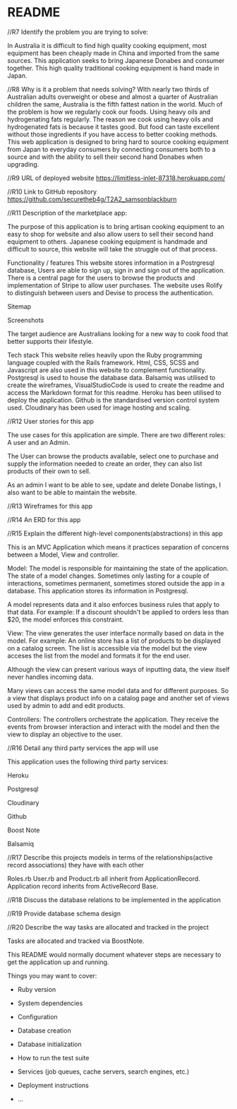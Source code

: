 # README

//R7 Identify the problem you are trying to solve:

In Australia it is difficult to find high quality cooking equipment, most equipment has been cheaply made in China and imported from the same sources. This application seeks to bring Japanese Donabes and consumer together. This high quality traditional cooking equipment is hand made in Japan.

//R8 Why is it a problem that needs solving?
WIth nearly two thirds of Australian adults overweight or obese and almost a quarter of Australian children the same, Australia is the fifth fattest nation in the world. Much of the problem is how we regularly cook our foods. Using heavy oils and hydrogenating fats regularly. The reason we cook using heavy oils and hydrogenated fats is because it tastes good. But food can taste excellent without those ingredients if you have access to better cooking methods. This web application is designed to bring hard to source cooking equipment from Japan to everyday consumers by connecting consumers both to a source and with the ability to sell their second hand Donabes when upgrading.

//R9 URL of deployed website
https://limitless-inlet-87318.herokuapp.com/

//R10 Link to GitHub repository
https://github.com/securetheb4g/T2A2_samsonblackburn

//R11 Description of the marketplace app:

The purpose of this application is to bring artisan cooking equipment to an easy to shop for website and also allow users to sell their second hand equipment to others. Japanese cooking equipment is handmade and difficult to source, this website will take the struggle out of that process.

Functionality / features
This website stores information in a Postrgresql database, Users are able to sign up, sign in and sign out of the application. There is a central page for the users to browse the products and implementation of Stripe to allow user purchases. The website uses Rolify to distinguish between users and Devise to process the authentication.

Sitemap

Screenshots

The target audience are Australians looking for a new way to cook food that better supports their lifestyle.

Tech stack
This website relies heavily upon the Ruby programming language coupled with the Rails framework. 
Html, CSS, SCSS and Javascript are also used in this website to complement functionality.
Postgresql is used to house the database data. Balsamiq was utilised to create the wireframes, VisualStudioCode is used to create the readme and access the Markdown format for this readme. 
Heroku has been utilised to deploy the application. Github is the standardised version control system used. 
Cloudinary has been used for image hosting and scaling.

//R12 User stories for this app

The use cases for this application are simple. 
There are two different roles: A user and an Admin. 

The User can browse the products available, select one to purchase and supply the information needed to create an order, they can also list products of their own to sell.

As an admin I want to be able to see, update and delete Donabe listings, I also want to be able to maintain the website.

//R13 Wireframes for this app

//R14 An ERD for this app

//R15 Explain the different high-level components(abstractions) in this app

This is an MVC Application which means it practices separation of concerns between a Model, View and controller. 

Model: The model is responsible for maintaining the state of the application. The state of a model changes. Sometimes only lasting for a couple of interactions, sometimes permanent, sometimes stored outside the app in a database. This application stores its information in Postgresql.

A model represents data and it also enforces business rules that apply to that data. For example: If a discount shouldn't be applied to orders less than $20, the model enforces this constraint. 

View: The view generates the user interface normally based on data in the model. 
For example: An online store has a list of products to be displayed on a catalog screen. The list is accessible via the model but the view acceses the list from the model and formats it for the end user. 

Although the view can present various ways of inputting data, the view itself never handles incoming data.

Many views can access the same model data and for different purposes. 
So a view that displays product info on a catalog page and another set of views used by admin to add and edit products.

Controllers: The controllers orchestrate the application. They receive the events from browser interaction and interact with the model and then the view to display an objective to the user.


//R16 Detail any third party services the app will use

This application uses the following third party services:

Heroku

Postgresql

Cloudinary

Github

Boost Note

Balsamiq

//R17 Describe this projects models in terms of the relationships(active record associations) they have with each other

Roles.rb User.rb and Product.rb all inherit from ApplicationRecord. 
Application record inherits from ActiveRecord Base.

//R18 Discuss the database relations to be implemented in the application

//R19 Provide database schema design

//R20 Describe the way tasks are allocated and tracked in the project

Tasks are allocated and tracked via BoostNote.

This README would normally document whatever steps are necessary to get the
application up and running.

Things you may want to cover:

* Ruby version

* System dependencies

* Configuration

* Database creation

* Database initialization

* How to run the test suite

* Services (job queues, cache servers, search engines, etc.)

* Deployment instructions

* ...
